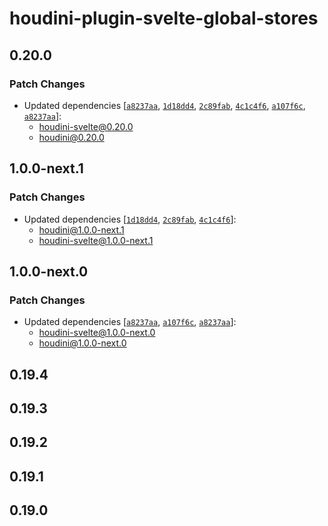 # houdini-plugin-svelte-global-stores

## 0.20.0

### Patch Changes

-   Updated dependencies [[`a8237aa`](https://github.com/HoudiniGraphql/houdini/commit/a8237aa5c309de68b126ed55c6fe3fd6f1b24503), [`1d18dd4`](https://github.com/HoudiniGraphql/houdini/commit/1d18dd42c66933bbb67d2357a6cbb9023235cff9), [`2c89fab`](https://github.com/HoudiniGraphql/houdini/commit/2c89fab5b20213f6636a92ed5232c922a1b2785a), [`4c1c4f6`](https://github.com/HoudiniGraphql/houdini/commit/4c1c4f68a592ab78a496b1d2ddf05e3734b60fe2), [`a107f6c`](https://github.com/HoudiniGraphql/houdini/commit/a107f6ce22f33719ed8c5fbeb49eb854d3238e9f), [`a8237aa`](https://github.com/HoudiniGraphql/houdini/commit/a8237aa5c309de68b126ed55c6fe3fd6f1b24503)]:
    -   houdini-svelte@0.20.0
    -   houdini@0.20.0

## 1.0.0-next.1

### Patch Changes

-   Updated dependencies [[`1d18dd4`](https://github.com/HoudiniGraphql/houdini/commit/1d18dd42c66933bbb67d2357a6cbb9023235cff9), [`2c89fab`](https://github.com/HoudiniGraphql/houdini/commit/2c89fab5b20213f6636a92ed5232c922a1b2785a), [`4c1c4f6`](https://github.com/HoudiniGraphql/houdini/commit/4c1c4f68a592ab78a496b1d2ddf05e3734b60fe2)]:
    -   houdini@1.0.0-next.1
    -   houdini-svelte@1.0.0-next.1

## 1.0.0-next.0

### Patch Changes

-   Updated dependencies [[`a8237aa`](https://github.com/HoudiniGraphql/houdini/commit/a8237aa5c309de68b126ed55c6fe3fd6f1b24503), [`a107f6c`](https://github.com/HoudiniGraphql/houdini/commit/a107f6ce22f33719ed8c5fbeb49eb854d3238e9f), [`a8237aa`](https://github.com/HoudiniGraphql/houdini/commit/a8237aa5c309de68b126ed55c6fe3fd6f1b24503)]:
    -   houdini-svelte@1.0.0-next.0
    -   houdini@1.0.0-next.0

## 0.19.4

## 0.19.3

## 0.19.2

## 0.19.1

## 0.19.0
